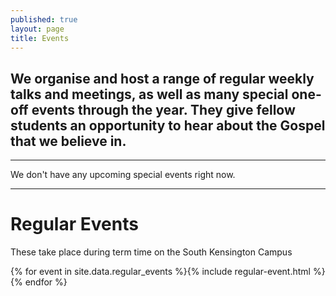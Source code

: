 ```yaml
---
published: true
layout: page
title: Events
---
```


## We organise and host a range of regular weekly talks and meetings, as well as many special one-off events through the year. They give fellow students an opportunity to hear about the Gospel that we believe in.

***

We don't have any upcoming special events right now.

***

# Regular Events

These take place during term time on the South Kensington Campus

<div class="regular-events-list">{% for event in site.data.regular_events %}{% include regular-event.html %}{% endfor %}</div>
